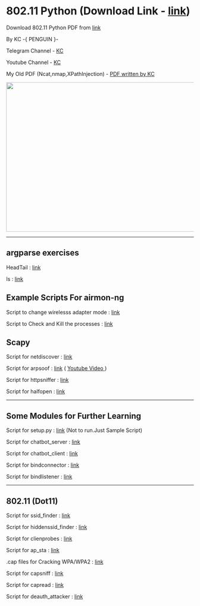 <h1>802.11 Python (Download Link - <a href="https://www.mediafire.com/file/xsi4pr9q5a4odz3/802.11_Python.pdf/file">link</a>)</h1>
<p>Download 802.11 Python PDF from <a href="https://www.mediafire.com/file/xsi4pr9q5a4odz3/802.11_Python.pdf/file">link</a></p>
<p>By KC -{ PENGUIN }- </p>
<p>Telegram Channel - <a href="https://t.me/kc_kc223">KC</a></p>
<p>Youtube Channel - <a href="https://www.youtube.com/KaungKhantZaw">KC</a></p>
<p>My Old PDF (Ncat,nmap,XPathInjection) - <a href="https://t.me/kc_kc223/150">PDF written by KC</a></p>
<img src="https://user-images.githubusercontent.com/66734606/128680713-6558c785-5dad-495b-8a33-2c4c200f08fd.jpg" width="800" height="400">
<hr>

<h2>argparse exercises</h2>

<p>HeadTail : <a href="https://github.com/kaung-khant-zaw223/802.11-Python/blob/main/headtail.py">link</a></p>
<p>ls : <a href="https://github.com/kaung-khant-zaw223/802.11-Python/blob/main/ls.py">link</a></p>

<h2>Example Scripts For airmon-ng</h2>

<p>Script to change wirelesss adapter mode : <a href="https://github.com/kaung-khant-zaw223/802.11-Python/blob/main/modes.py">link</a></p>
<p>Script to Check and Kill the processes : <a href="https://github.com/kaung-khant-zaw223/802.11-Python/blob/main/checkkill.py">link</a></p>

<h2>Scapy</h2>

<p>Script for netdiscover : <a href="https://github.com/kaung-khant-zaw223/802.11-Python/blob/main/netdiscover.py">link</a></p>
<p>Script for arpsoof : <a href="https://github.com/kaung-khant-zaw223/802.11-Python/blob/main/arpspoof.py">link</a> ( <a href="https://youtu.be/mI7imD1IMJQ">Youtube Video </a> )</p>
<p>Script for httpsniffer : <a href="https://github.com/kaung-khant-zaw223/802.11-Python/blob/main/httpsniffer.py">link</a></p>
<p>Script for halfopen : <a href="https://github.com/kaung-khant-zaw223/802.11-Python/blob/main/halfopen.py">link</a></p>
<hr>
<h2>Some Modules for Further Learning</h2>
<p>Script for setup.py : <a href="https://github.com/kaung-khant-zaw223/802.11-Python/blob/main/setup.py">link</a> (Not to run.Just Sample Script)</p>
<p>Script for chatbot_server : <a href="https://github.com/kaung-khant-zaw223/802.11-Python/blob/main/chatbot_server.py">link</a></p>
<p>Script for chatbot_client : <a href="https://github.com/kaung-khant-zaw223/802.11-Python/blob/main/chatbot_client.py">link</a></p>
<p>Script for bindconnector : <a href="https://github.com/kaung-khant-zaw223/802.11-Python/blob/main/bindconnector.py">link</a></p>
<p>Script for bindlistener : <a href="https://github.com/kaung-khant-zaw223/802.11-Python/blob/main/bindlistener.py">link</a></p>
<hr>

<h2>802.11 (Dot11)</h2>

<p>Script for ssid_finder : <a href="https://github.com/kaung-khant-zaw223/802.11-Python/blob/main/ssid_finder.py">link</a></p>
<p>Script for hiddenssid_finder : <a href="https://github.com/kaung-khant-zaw223/802.11-Python/blob/main/hiddenssid_finder.py">link</a></p>
<p>Script for clienprobes : <a href="https://github.com/kaung-khant-zaw223/802.11-Python/blob/main/clientprobes.py">link</a></p>
<p>Script for ap_sta : <a href="https://github.com/kaung-khant-zaw223/802.11-Python/blob/main/ap_sta.py">link</a></p>
<p>.cap files for Cracking WPA/WPA2 : <a href="https://github.com/kaung-khant-zaw223/802.11-Python/blob/main/Captures.tar.gz">link</a></p>
<p>Script for capsniff : <a href="https://github.com/kaung-khant-zaw223/802.11-Python/blob/main/capsniff.py">link</a></p>
<p>Script for capread : <a href="https://github.com/kaung-khant-zaw223/802.11-Python/blob/main/capread.py">link</a></p>
<p>Script for deauth_attacker : <a href="https://github.com/kaung-khant-zaw223/802.11-Python/blob/main/deauth_attacker.py">link</a></p>
